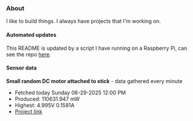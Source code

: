 ### About
I like to build things. I always have projects that I'm working on.

#### Automated updates
This README is updated by a script I have running on a Raspberry Pi, can see the repo [here](https://github.com/jdc-cunningham/raspi-git-repo-updater).

#### Sensor data


**Small random DC motor attached to stick** - data gathered every minute
- Fetched today Sunday 06-29-2025 12:00 PM
- Produced: 110631.947 mW
- Highest: 4.995V 0.1581A
- [Project link](https://github.com/jdc-cunningham/turbine-raspi)